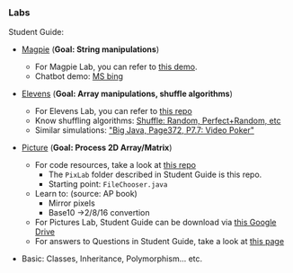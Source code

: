 
### Labs

Student Guide: 

- [Magpie](https://secure-media.collegeboard.org/digitalServices/pdf/ap/ap-compscia-magpie-lab-student-guide.pdf) (**Goal: String manipulations**)
  - For Magpie Lab, you can refer to [this demo](https://github.com/jvperrin/magpie-lab/blob/master/magpie-starter-code/activity4/Magpie4.java).
  - Chatbot demo: [MS bing](https://www.bing.com/)

- [Elevens](https://secure-media.collegeboard.org/digitalServices/pdf/ap/ap-compscia-elevens-lab-student-guide.pdf) (**Goal: Array manipulations, shuffle algorithms**)
  - For Elevens Lab, you can refer to [this repo](https://github.com/lei-hsia/ap/tree/main/Activity-9)
  - Know shuffling algorithms: [Shuffle: Random, Perfect+Random, etc](https://github.com/lei-hsia/ap/blob/main/Achtung/8.ShuffleTest.java)
  - Similar simulations: ["Big Java, Page372, P7.7: Video Poker"](https://github.com/lei-hsia/ap/blob/main/Achtung/7.videoPoker.png)
  
- [Picture](https://secure-media.collegeboard.org/digitalServices/pdf/ap/picture-lab-studentguide.pdf) (**Goal: Process 2D Array/Matrix**)
  - For code resources, take a look at [this repo](https://github.com/jacksonchen/Picture-Project)
    - The `PixLab` folder described in Student Guide is this repo.
    - Starting point: `FileChooser.java`
  - Learn to: (source: AP book)
    - Mirror pixels
    - Base10 ->2/8/16 convertion
  - For Pictures Lab, Student Guide can be download via [this Google Drive](https://drive.google.com/file/d/1iwl_m6qbRkNA_INbEm-YaVIrNaSlMfRj/view?usp=sharing)
  - For answers to Questions in Student Guide, take a look at [this page](https://github.com/wcyuan/PictureLab/blob/master/Answers-to-questions.txt)

- Basic: Classes, Inheritance, Polymorphism... etc.

